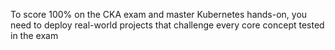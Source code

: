 To score 100% on the CKA exam and master Kubernetes hands-on, you need to deploy real-world projects that challenge every core concept tested in the exam
